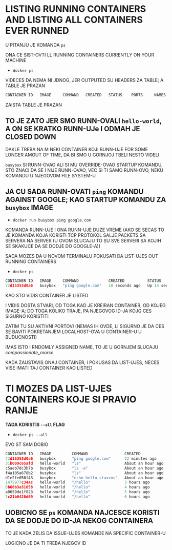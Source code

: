 # LISTING RUNNING CONTAINERS AND LISTING ALL CONTAINERS EVER RUNNED

U PITANJU JE KOMANDA `ps`

ONA CE SIST-OVTI LL RUNNING CONTAINERS CURRENTLY ON YOUR MACHINE

- `docker ps`

VIDECES DA NEMA NI JDNOG, JER OUTPUTED SU HEADERS ZA TABLE; A TABLE JE PRAZAN

```c
CONTAINER ID   IMAGE     COMMAND   CREATED   STATUS    PORTS     NAMES

```

ZAISTA TABLE JE PRAZAN

## TO JE ZATO JER SMO RUNN-OVALI `hello-world`, A ON SE KRATKO RUNN-UJe I ODMAH JE CLOSED DOWN

DAKLE TREBA NA M NEKI CONTAINER KOJI RUNN-UJE FOR SOME LONGER AMOUT OF TIME, DA BI SMO U GORNJOJ TBELI NESTO VIDELI

`busybox` SI RUNN-OVAO ALI SI MU OVERRIDE-OVAO STARTUP KOMANDU, STO ZNACI DA SE I NIJE RUNN-OVAO, VEC SI TI SAMO RUNN-OVO, NEKU KOMANDU U NJEGOVOM FILE SYSTEM-U

## JA CU SADA RUNN-OVATI `ping` KOMANDU AGAINST GOOGLE; KAO STARTUP KOMANDU ZA `busybox` IMAGE

- `docker run busybox ping google.com`

KOMANDA RUNN-UJE I ONA RUNN-UJE DUZE VREME (AKO SE SECAS TO JE KOMANDA KOJA KORISTI TCP PROTOKOL SALJE PACKETS SA SERVERA NA SERVER (U OVOM SLUCAJU TO SU SVE SERVERI SA KOJIH SE SKAKUCE DA SE DODJE DO GOOGLE-A))

SADA MOZES DA U NOVOM TERMINALU POKUSATI DA LIST-UJES OUT RUNNING CONTAINERS

- `docker ps`

```c
CONTAINER ID   IMAGE     COMMAND             CREATED          STATUS          PORTS     NAMES
72d15353d0a6   busybox   "ping google.com"   18 seconds ago   Up 14 seconds             compassionate_morse

```

KAO STO VIDIS CONTAINER JE LISTED

I VIDIS DOSTA STVARI, OD TOGA KAD JE KREIRAN CONTAINER, OD KOJEG IMAGE-A; DO TOGA KOLIKO TRAJE, PA NJEGOVOG ID-JA KOJG CES SIGURNO KORISTITI

ZATIM TU SU AKTIVNI PORTOVI (NEMAS IH OVDE, LI SIGURNO JE DA CES SE BAVITI POKRETANJEM LOCALHOST-OVA U CONTAINER-U U BUDUCNOSTI)

IMAS ISTO I RNDOMLY ASSIGNED NAME, TO JE U GORNJEM SLUCAJU *compassionate_morse*

KADA ZAUSTAVIS ONAJ CONTAINER, I POKUSAS DA LIST-UJES, NECES VISE IMATI TAJ CONTAINER KAO LISTED

# TI MOZES DA LIST-UJES CONTAINERS KOJE SI PRAVIO RANIJE

**TADA KORISTIS `--all` FLAG**

- `docker ps --all`

EVO ST SAM DOBIO

```c
CONTAINER ID   IMAGE         COMMAND                CREATED             STATUS                         PORTS     NAMES
72d15353d0a6   busybox       "ping google.com"      22 minutes ago      Exited (0) 20 minutes ago                compassionate_morse
31b009c65afd   hello-world   "ls"                   About an hour ago   Created                                  sad_chaplygin
c5aeb7dc3b7b   busybox       "ls -a"                About an hour ago   Exited (0) About an hour ago             affectionate_agnesi
f4a105a678b2   busybox       "ls"                   About an hour ago   Exited (0) About an hour ago             agitated_booth
d1e2fe056f43   busybox       "echo hello stavros"   About an hour ago   Exited (0) About an hour ago             silly_feistel
1475977c34ac   hello-world   "/hello"               3 hours ago         Exited (0) 3 hours ago                   great_mcclintock
6b60b3a31658   hello-world   "/hello"               4 hours ago         Exited (0) 4 hours ago                   strange_ptolemy
a0659de1f823   hello-world   "/hello"               5 hours ago         Exited (0) 5 hours ago                   cool_edison
1c21b6420d69   hello-world   "/hello"               6 hours ago         Exited (0) 6 hours ago                   affectionate_meninsky

```

## UOBICNO SE `ps` KOMANDA NAJCESCE KORISTI DA SE DODJE DO ID-JA NEKOG CONTAINERA

TO JE KADA ZELIS DA ISSUE-UJES KOMANDE NA SPECIFIC CONTAINER-U

LOGICNO JE DA TI TREBA NJEGOV ID
